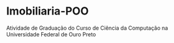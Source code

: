 # Imobiliaria-POO
Atividade de Graduação do Curso de Ciência da Computação na Universidade Federal de Ouro Preto

